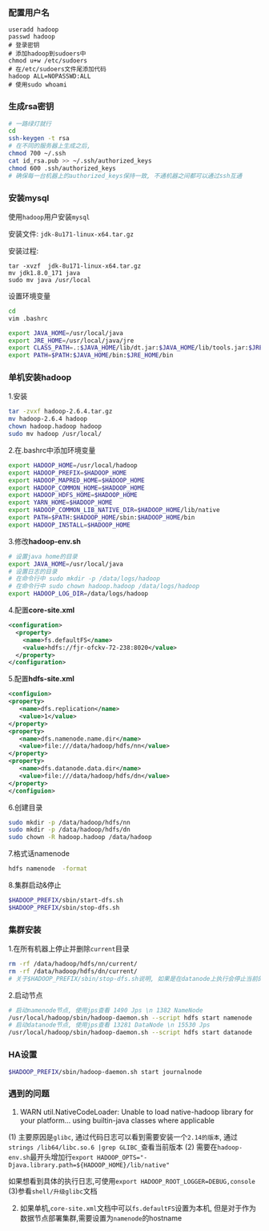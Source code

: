
### 配置用户名
```
useradd hadoop
passwd hadoop
# 登录密钥
# 添加hadoop到sudoers中
chmod u+w /etc/sudoers
# 在/etc/sudoers文件尾添加代码
hadoop ALL=NOPASSWD:ALL
# 使用sudo whoami
```

### 生成rsa密钥
```sh
# 一路绿灯就行
cd
ssh-keygen -t rsa
# 在不同的服务器上生成之后,
chmod 700 ~/.ssh
cat id_rsa.pub >> ~/.ssh/authorized_keys
chmod 600 .ssh/authorized_keys
# 确保每一台机器上的authorized_keys保持一致, 不通机器之间都可以通过ssh互通
```

### 安装mysql
使用`hadoop`用户安装`mysql`

安装文件: `jdk-8u171-linux-x64.tar.gz`

安装过程:
```
tar -xvzf  jdk-8u171-linux-x64.tar.gz
mv jdk1.8.0_171 java
sudo mv java /usr/local
```

设置环境变量
```sh
cd
vim .bashrc

export JAVA_HOME=/usr/local/java
export JRE_HOME=/usr/local/java/jre
export CLASS_PATH=.:$JAVA_HOME/lib/dt.jar:$JAVA_HOME/lib/tools.jar:$JRE_HOME/lib
export PATH=$PATH:$JAVA_HOME/bin:$JRE_HOME/bin
```

### 单机安装hadoop

1.安装

```sh
tar -zvxf hadoop-2.6.4.tar.gz
mv hadoop-2.6.4 hadoop
chown hadoop.hadoop hadoop
sudo mv hadoop /usr/local/
```
2.在.bashrc中添加环境变量
```sh
export HADOOP_HOME=/usr/local/hadoop
export HADOOP_PREFIX=$HADOOP_HOME
export HADOOP_MAPRED_HOME=$HADOOP_HOME
export HADOOP_COMMON_HOME=$HADOOP_HOME
export HADOOP_HDFS_HOME=$HADOOP_HOME
export YARN_HOME=$HADOOP_HOME
export HADOOP_COMMON_LIB_NATIVE_DIR=$HADOOP_HOME/lib/native
export PATH=$PATH:$HADOOP_HOME/sbin:$HADOOP_HOME/bin
export HADOOP_INSTALL=$HADOOP_HOME
```
3.修改**hadoop-env.sh**
```sh
# 设置java home的目录
export JAVA_HOME=/usr/local/java
# 设置日志的目录
# 在命令行中 sudo mkdir -p /data/logs/hadoop
# 在命令行中 sudo chown hadoop.hadoop /data/logs/hadoop
export HADOOP_LOG_DIR=/data/logs/hadoop

```
4.配置**core-site.xml**
```xml
<configuration>
  <property>
    <name>fs.defaultFS</name>
    <value>hdfs://fjr-ofckv-72-238:8020</value>
  </property>
</configuration>
```
5.配置**hdfs-site.xml**
```xml
<configuion>
<property>
   <name>dfs.replication</name>
   <value>1</value>
</property>
<property>
   <name>dfs.namenode.name.dir</name>
   <value>file:///data/hadoop/hdfs/nn</value>
</property>
<property>
   <name>dfs.datanode.data.dir</name>
   <value>file:///data/hadoop/hdfs/dn</value>
</property>
</configuion>
```

6.创建目录
```sh
sudo mkdir -p /data/hadoop/hdfs/nn
sudo mkdir -p /data/hadoop/hdfs/dn
sudo chown -R hadoop.hadoop /data/hadoop
```
7.格式话namenode
```sh
hdfs namenode  -format
```
8.集群启动&停止
```sh
$HADOOP_PREFIX/sbin/start-dfs.sh
$HADOOP_PREFIX/sbin/stop-dfs.sh
```
### 集群安装
1.在所有机器上停止并删除`current`目录
```sh
rm -rf /data/hadoop/hdfs/nn/current/
rm -rf /data/hadoop/hdfs/dn/current/
# 关于$HADOOP_PREFIX/sbin/stop-dfs.sh说明, 如果是在datanode上执行会停止当前的datanode节点和namenode节点
```
2.启动节点
```sh
# 启动namenode节点, 使用jps查看 1490 Jps \n 1382 NameNode
/usr/local/hadoop/sbin/hadoop-daemon.sh --script hdfs start namenode
# 启动datanode节点, 使用jps查看 13281 DataNode \n 15530 Jps
/usr/local/hadoop/sbin/hadoop-daemon.sh --script hdfs start datanode
```

### HA设置
```sh
$HADOOP_PREFIX/sbin/hadoop-daemon.sh start journalnode
```

### 遇到的问题

1. WARN util.NativeCodeLoader: Unable to load native-hadoop library for your platform... using builtin-java classes where applicable

(1) 主要原因是`glibc`, 通过代码日志可以看到需要安装一个`2.14的版本`, 通过`strings /lib64/libc.so.6 |grep GLIBC_`查看当前版本
(2) 需要在`hadoop-env.sh`最开头增加行`export HADOOP_OPTS="-Djava.library.path=${HADOOP_HOME}/lib/native"`

如果想看到具体的执行日志,可使用`export HADOOP_ROOT_LOGGER=DEBUG,console`
(3)参看`shell/升级glibc`文档

2. 如果单机,`core-site.xml`文档中可以`fs.defaultFS`设置为本机, 但是对于作为数据节点部署集群,需要设置为`namenode`的hostname
